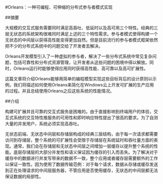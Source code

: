#Orleans：一种可编程、可伸缩的分布式参与者模式实现

##摘要

大规模的交互式服务需要同时满足高吞吐、低延时以及高可用三个特性。经典的三层无状态的系统架构很难同时满足上述的三个特性需求。参与者模式使得构建一个无状态的中间层以获得高性能变得更加自然。但是目前流行的参与者模式框架依然把不少的分布式系统中的问题交给了开发者去解决。

Orleans开发模型引入了一种虚拟的参与者，解决了一些分布式系统中常见复杂问题，包括可靠性和分布式资源管理，让开发者从这些问题的困境中得以解放。同时，Orleans运行时能够使得应用同时获得高性能、高可靠以及高可扩展性。

这篇文章将介绍Orleans能够用简单的编程模型实现这些目标背后的设计原则以示例。我们将描述如何使用Orleans来简化在Windows云上开发可扩展的生产应用的过程。并且总结使用Orleans之后这些系统的性能情况。

##介绍

构建可扩展并且可靠的交互式服务是困难的。由于直接影响到终端用户的体验，交互式系统的交互特性推服务的可用性和即时响应特性提出了很高的要求。为了自测大量的并发用户，系统必须实现高吞吐。

无状态前端、无状态中间层和存储层构成的经典三层结构，由于每一次请求都需要访问到存储层，整个系统的可扩展性会受限于存储层在系统延时和吞吐量方面的表现。通常，我们会在存储层和无状态中间层之间增加一层缓存以提升整个系统的性能。底层存储层的大部分并发性和语义保证因为缓存的引入而丢失。为了解决对于缓存中的数据进行并发写带来的数据不一致，整个应用或者缓存层需要额外的工作以保证一致性。因为使用了数据传输范例：对于每个请求，数据从存储或缓存发送到正在处理请求的中间层服务器，不管应用是否使用缓存，无状态的中间层都无法保证数据的局部性。
